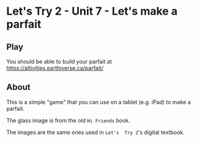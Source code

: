 # Let's Try 2 - Unit 7 - Let's make a parfait

## Play

You should be able to build your parfait at <https://altivities.earthiverse.ca/parfait/>

## About

This is a simple "game" that you can use on a tablet (e.g. iPad) to make a parfait.

The glass image is from the old `Hi Friends` book.

The images are the same ones used in `Let's  Try 2`'s digital textbook.
